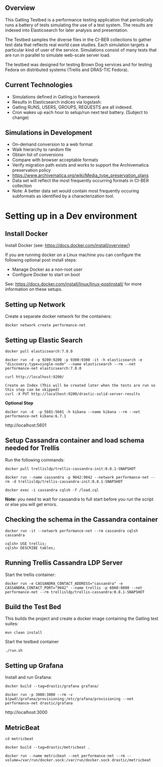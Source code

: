 ## Overview
This Gatling Testbed is a performance testing application that periodically runs a battery of tests simulating the use of a test system. The results are indexed into Elasticsearch for later analysis and presentation.

The Testbed samples the diverse files in the CI-BER collections to gather test data that reflects real world case studies. Each simulation targets a particular kind of user of the service. Simulations consist of many tests that are run in parallel to simulate web-scale server load.

The testbed was designed for testing Brown Dog services and for testing Fedora on distributed systems (Trellis and DRAS-TIC Fedora).

## Current Technologies
* Simulations defined in Gatling.io framework
* Results in Elasticsearch indices via logstash:
 * Gatling RUNS, USERS, GROUPS, REQUESTS are all indexed.
* Cron wakes up each hour to setup/run next test battery. (Subject to change)

## Simulations in Development
* On-demand conversion to a web format
 * Walk hierarchy to random file
 * Obtain list of conversions
 * Compare with browser acceptable formats
* Verify migration path exists and works to support the Archivematica preservation policy
 * https://www.archivematica.org/wiki/Media_type_preservation_plans
 * Data set will reflect the most frequently occurring formats in CI-BER collection
 * Note: A better data set would contain most frequently occuring subformats as identified by a characterization tool.


# Setting up in a Dev environment

## Install Docker
Install Docker (see: https://docs.docker.com/install/overview/)

If you are running docker on a Linux machine you can configure the following optional post install steps:
- Manage Docker as a non-root user
- Configure Docker to start on boot

See: https://docs.docker.com/install/linux/linux-postinstall/ for more information on these setups.

## Setting up Network

Create a separate docker network for the containers:
```shell
docker network create performance-net
```

## Setting up Elastic Search

```shell
docker pull elasticsearch:7.0.0

docker run -d -p 9200:9200 -p 9300:9300 -it -h elasticsearch -e "discovery.type=single-node" --name elasticsearch --rm --net performance-net elasticsearch:7.0.0

curl http://localhost:9200/

Create an Index (This will be created later when the tests are run so this step can be skipped)
curl -X PUT http://localhost:9200/drastic-solid-server-results
```
 
**Optional Step**

```shell
docker run -d  -p 5601:5601 -h kibana --name kibana --rm --net performance-net kibana:6.7.1
```

http://localhost:5601

## Setup Cassandra container and load schema needed for Trellis
Run the following commands:

```shell
docker pull trellisldp/trellis-cassandra-init:0.8.1-SNAPSHOT

docker run --name cassandra -p 9042:9042 --network performance-net --rm -d trellisldp/trellis-cassandra-init:0.8.1-SNAPSHOT

docker exec -i cassandra cqlsh -f /load.cql
```
**Note:** you need to wait for cassandra to full start before you run the script or else you will get errors.

## Checking the schema in the Cassandra container

```shell
docker run -it --network performance-net --rm cassandra cqlsh cassandra

cqlsh> USE trellis;
cqlsh> DESCRIBE tables;

```

## Running Trellis Cassandra LDP Server

Start the trellis container:
```shell
docker run -e CASSANDRA_CONTACT_ADDRESS="cassandra" -e CASSANDRA_CONTACT_PORT="9042" --name trellis -p 6060:8080 --net performance-net --rm trellisldp/trellis-cassandra:0.8.1-SNAPSHOT
```


## Build the Test Bed

This builds the project and create a docker image containing the Gatling test suites:

```shell
mvn clean install
```

Start the testbed container
```shell
./run.sh
```

## Setting up Grafana

Install and run Grafana:

```shell
docker build --tag=drastic/grafana grafana/

docker run -p 3000:3000 --rm -v $(pwd)/grafana/provisioning:/etc/grafana/provisioning --net performance-net drastic/grafana
```

http://localhost:3000


## MetricBeat

```shell
cd metricbeat

docker build --tag=drastic/metricbeat .

docker run --name metricbeat --net performance-net --rm --volume=/var/run/docker.sock:/var/run/docker.sock drastic/metricbeat
```
